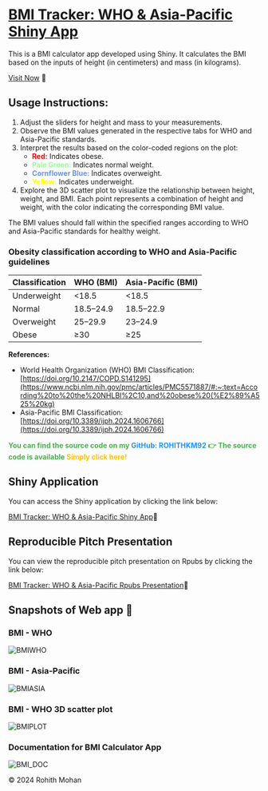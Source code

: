 # [BMI Tracker: WHO & Asia-Pacific Shiny App](https://rohithmohan92.shinyapps.io/BMI_APP/)
This is a BMI calculator app developed using Shiny. It calculates the BMI based on the inputs of height (in centimeters) and mass (in kilograms).

[Visit Now](https://rohithmohan92.shinyapps.io/BMI_APP/) 🚀

## Usage Instructions:
1. Adjust the sliders for height and mass to your measurements.
2. Observe the BMI values generated in the respective tabs for WHO and Asia-Pacific standards.
3. Interpret the results based on the color-coded regions on the plot:
    - <span style="color: red;"><strong>Red:</strong></span> Indicates obese.
    - <span style="color: palegreen;"><strong>Pale Green:</strong></span> Indicates normal weight.
    - <span style="color: cornflowerblue;"><strong>Cornflower Blue:</strong></span> Indicates overweight.
    - <span style="color: yellow;"><strong>Yellow:</strong></span> Indicates underweight.
4. Explore the 3D scatter plot to visualize the relationship between height, weight, and BMI. Each point represents a combination of height and weight, with the color indicating the corresponding BMI value.

The BMI values should fall within the specified ranges according to WHO and Asia-Pacific standards for healthy weight.

### Obesity classification according to WHO and Asia-Pacific guidelines

| Classification | WHO (BMI) | Asia-Pacific (BMI) |
| --- | --- | --- |
| Underweight | <18.5 | <18.5 |
| Normal | 18.5–24.9 | 18.5–22.9 |
| Overweight | 25–29.9 | 23–24.9 |
| Obese | ≥30 | ≥25 |

**References:**
- World Health Organization (WHO) BMI Classification: [https://doi.org/10.2147/COPD.S141295](https://www.ncbi.nlm.nih.gov/pmc/articles/PMC5571887/#:~:text=According%20to%20the%20NHLBI%2C10,and%20obese%20(%E2%89%A525%20kg)
- Asia-Pacific BMI Classification: [https://doi.org/10.3389/ijph.2024.1606766](https://doi.org/10.3389/ijph.2024.1606766)

<p style="color: #4CAF50; font-weight: bold;">You can find the source code on my 
<a href="https://github.com/ROHITHKM92/BMIAPP/tree/main" target="_blank" style="color: #2196F3; text-decoration: none;">GitHub: ROHITHKM92</a>
👉 The source code is available 
<a href="https://github.com/ROHITHKM92/BMIAPP/tree/main" target="_blank" style="color: #FFC107; text-decoration: none;">Simply click here! </a>
</p>



## Shiny Application
You can access the Shiny application by clicking the link below:

[BMI Tracker: WHO & Asia-Pacific Shiny App](https://rohithmohan92.shinyapps.io/BMI_APP/)🚀

## Reproducible Pitch Presentation
You can view the reproducible pitch presentation on Rpubs by clicking the link below:

[BMI Tracker: WHO & Asia-Pacific Rpubs Presentation](https://rpubs.com/ROHITHMOHAN92/BMI_P)🚀

## Snapshots of Web app 👀

### BMI - WHO 
![BMIWHO](https://github.com/ROHITHKM92/BMIAPP/assets/87298902/6440c8da-d056-4241-baa3-ade3633696e7)
### BMI - Asia-Pacific
![BMIASIA](https://github.com/ROHITHKM92/BMIAPP/assets/87298902/d9e7e989-d38f-45f0-938f-6bc517c89a56)
### BMI - WHO 3D scatter plot 
![BMIPLOT](https://github.com/ROHITHKM92/BMIAPP/assets/87298902/d1ad9b7d-79d9-46da-a205-6894df65ad45)
### Documentation for BMI Calculator App
![BMI_DOC](https://github.com/ROHITHKM92/BMIAPP/assets/87298902/82153491-f51f-46fb-8057-4d1dcea07f0e)






© 2024 Rohith Mohan

